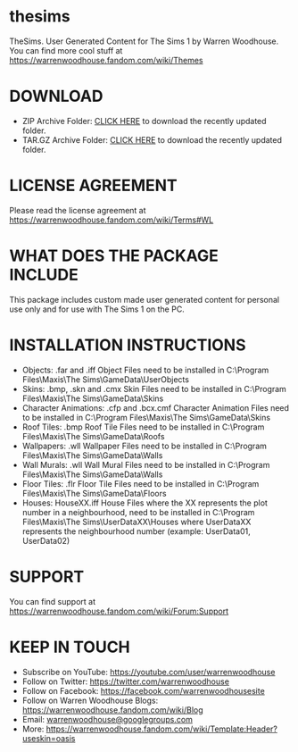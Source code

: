 # thesims
TheSims. User Generated Content for The Sims 1 by Warren Woodhouse. You can find more cool stuff at https://warrenwoodhouse.fandom.com/wiki/Themes

# DOWNLOAD
* ZIP Archive Folder: [CLICK HERE](https://github.com/warrenwoodhouse/thesims/archive/refs/tags/v1.zip) to download the recently updated folder.
* TAR.GZ Archive Folder: [CLICK HERE](https://github.com/warrenwoodhouse/thesims/archive/refs/tags/v1.tar.gz) to download the recently updated folder.

# LICENSE AGREEMENT
Please read the license agreement at https://warrenwoodhouse.fandom.com/wiki/Terms#WL

# WHAT DOES THE PACKAGE INCLUDE
This package includes custom made user generated content for personal use only and for use with The Sims 1 on the PC.

# INSTALLATION INSTRUCTIONS
* Objects: .far and .iff Object Files need to be installed in C:\Program Files\Maxis\The Sims\GameData\UserObjects
* Skins: .bmp, .skn and .cmx Skin Files need to be installed in C:\Program Files\Maxis\The Sims\GameData\Skins
* Character Animations: .cfp and .bcx.cmf Character Animation Files need to be installed in C:\Program Files\Maxis\The Sims\GameData\Skins
* Roof Tiles: .bmp Roof Tile Files need to be installed in C:\Program Files\Maxis\The Sims\GameData\Roofs
* Wallpapers: .wll Wallpaper Files need to be installed in C:\Program Files\Maxis\The Sims\GameData\Walls
* Wall Murals: .wll Wall Mural Files need to be installed in C:\Program Files\Maxis\The Sims\GameData\Walls
* Floor Tiles: .flr Floor Tile Files need to be installed in C:\Program Files\Maxis\The Sims\GameData\Floors
* Houses: HouseXX.iff House Files where the XX represents the plot number in a neighbourhood, need to be installed in C:\Program Files\Maxis\The Sims\UserDataXX\Houses where UserDataXX represents the neighbourhood number (example: UserData01, UserData02)

# SUPPORT
You can find support at https://warrenwoodhouse.fandom.com/wiki/Forum:Support

# KEEP IN TOUCH
* Subscribe on YouTube: https://youtube.com/user/warrenwoodhouse
* Follow on Twitter: https://twitter.com/warrenwoodhouse
* Follow on Facebook: https://facebook.com/warrenwoodhousesite
* Follow on Warren Woodhouse Blogs: https://warrenwoodhouse.fandom.com/wiki/Blog
* Email: warrenwoodhouse@googlegroups.com
* More: https://warrenwoodhouse.fandom.com/wiki/Template:Header?useskin=oasis
